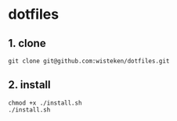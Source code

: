 # dotfiles

## 1. clone

```shell
git clone git@github.com:wisteken/dotfiles.git
```

## 2. install

```shell
chmod +x ./install.sh
./install.sh
```
